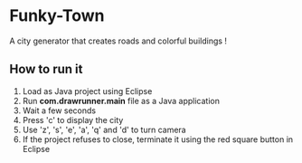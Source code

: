 # Funky-Town
A city generator that creates roads and colorful buildings !

## How to run it
1. Load as Java project using Eclipse
2. Run **com.drawrunner.main** file as a Java application
3. Wait a few seconds
4. Press 'c' to display the city
5. Use 'z', 's', 'e', 'a', 'q' and 'd' to turn camera
6. If the project refuses to close, terminate it using the red square button in Eclipse
